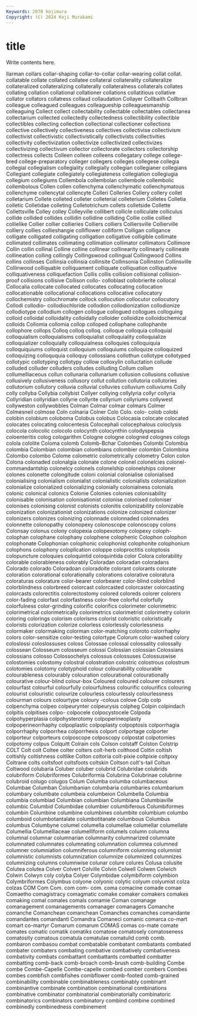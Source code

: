 ```yaml
---
Keywords: 2070 kojimura
Copyright: (C) 2024 Koji Murakami
---
```


# title

Write contents here.



llarman collars collar-shaping collar-to-collar collar-wearing collat collat. collatable collate collated
collatee collateral collaterality collateralize collateralized collateralizing collaterally collateralness collaterals collates
collating collation collational collationer collations collatitious collative collator collators collatress
collaud collaudation Collayer Collbaith Collbran colleague colleagued colleagues colleagueship colleaguesmanship
colleaguing Collect collect collectability collectable collectables collectanea collectarium collected collectedly
collectedness collectibility collectible collectibles collecting collection collectional collectioner collections collective
collectively collectiveness collectives collectivise collectivism collectivist collectivistic collectivistically collectivists collectivities
collectivity collectivization collectivize collectivized collectivizes collectivizing collectivum collector collectorate collectors
collectorship collectress collects Colleen colleen colleens collegatary college college-bred college-preparatory
colleger collegers colleges collegese collegia collegial collegialism collegiality collegially collegian
collegianer collegians Collegiant collegiate collegiately collegiateness collegiation collegiugia collegium collegiums
Collembola collembolan collembole collembolic collembolous Collen collen collenchyma collenchymatic collenchymatous
collenchyme collencytal collencyte Colleri Colleries Collery collery collet colletarium Collete
colleted colleter colleterial colleterium Colletes Colletia colletic Colletidae colleting Colletotrichum
collets colletside Collette Collettsville Colley colley Colleyville collibert collicle colliculate
colliculus collide collided collides collidin collidine colliding Collie collie collied
collielike Collier collier collieries Colliers colliers Colliersville Collierville colliery collies
collieshangie colliflower colliform Colligan colligance colligate colligated colligating colligation colligative
colligible collimate collimated collimates collimating collimation collimator collimators Collimore Collin
collin collinal Colline colline collinear collinearity collinearly collineate collineation colling
collingly Collingswood collingual Collingwood Collins collins collinses Collinsia collinsia collinsite
Collinsonia Collinston Collinsville Collinwood colliquable colliquament colliquate colliquation colliquative colliquativeness
colliquefaction Collis collis collision collisional collision-proof collisions collisive Collison collo-
colloblast collobrierite collocal Collocalia collocate collocated collocates collocating collocation collocationable
collocational collocations collocative collocatory collochemistry collochromate collock collocution collocutor collocutory
Collodi collodio- collodiochloride collodion collodionization collodionize collodiotype collodium collogen collogue
collogued collogues colloguing colloid colloidal colloidality colloidally colloider colloidize colloidochemical
colloids Collomia collomia collop colloped collophane collophanite collophore collops Colloq
colloq colloq. colloque colloquia colloquial colloquialism colloquialisms colloquialist colloquiality colloquialize
colloquializer colloquially colloquialness colloquies colloquiquia colloquiquiums colloquist colloquium colloquiums colloquize
colloquized colloquizing colloququia colloquy collossians collothun collotype collotyped collotypic collotyping
collotypy collow colloxylin colluctation collude colluded colluder colluders colludes colluding
Collum collum collumelliaceous collun collunaria collunarium collusion collusions collusive collusively
collusiveness collusory collut collution collutoria collutories collutorium collutory colluvia colluvial
colluvies colluvium colluviums Colly colly collyba Collybia collybist Collyer collying
collylyria collyr collyria Collyridian collyridian collyrie collyrite collyrium collyriums collywest
collyweston collywobbles Colman Colmar colmar colmars Colmer Colmesneil colmose Coln
colnaria Colner Colo Colo. colo- colob colobi colobin colobium coloboma
Colobus colobus Colocasia colocate colocated colocates colocating colocentesis Colocephali colocephalous
coloclysis colocola colocolic colocolo colocynth colocynthin colodyspepsia coloenteritis colog cologarithm
Cologne cologne cologned colognes cologs colola cololite Coloma colomb Colomb-Bchar
Colombes Colombi Colombia colombia Colombian colombian colombians colombier colombin Colombina
Colombo colombo Colome colometric colometrically colometry Colon colon Colona colonaded
colonalgia colonate colone colonel colonelcies colonel-commandantship colonelcy colonels colonelship colonelships
coloner colones colonette colongitude coloni colonial colonialise colonialised colonialising colonialism
colonialist colonialistic colonialists colonialization colonialize colonialized colonializing colonially colonialness colonials
colonic colonical colonics Colonie Colonies colonies colonisability colonisable colonisation colonisationist
colonise colonised coloniser colonises colonising colonist colonists colonitis colonizability colonizable
colonization colonizationist colonizations colonize colonized colonizer colonizers colonizes colonizing colonnade
colonnaded colonnades colonnette colonopathy colonopexy colonoscope colonoscopy colons Colonsay colonus
colony colopexia colopexotomy colopexy coloph- colophan colophane colophany colophene colophenic
Colophon colophon colophonate Colophonian colophonic colophonist colophonite colophonium colophons colophony
coloplication coloppe coloproctitis coloptosis colopuncture coloquies coloquintid coloquintida color Colora
colorability colorable colorableness colorably Coloradan coloradan coloradans Colorado colorado Coloradoan
coloradoite colorant colorants colorate coloration colorational colorationally colorations colorative coloratura
coloraturas colorature color-bearer colorbearer color-blind colorblind colorblindness colorbreed colorcast colorcasted
colorcaster colorcasting colorcasts colorectitis colorectostomy colored coloreds colorer colorers color-fading
colorfast colorfastness color-free colorful colorfully colorfulness color-grinding colorific colorifics colorimeter
colorimetric colorimetrical colorimetrically colorimetrics colorimetrist colorimetry colorin coloring colorings colorism
colorisms colorist coloristic coloristically colorists colorization colorize colorless colorlessly colorlessness
colormaker colormaking colorman color-matching coloroto colorrhaphy colors color-sensitize color-testing colortype
Colorum color-washed colory coloslossi coloslossuses coloss Colossae colossal colossality colossally
colossean Colosseum colosseum colossi Colossian colossian Colossians colossians colosso Colossochelys
colossus colossuses Colossuswise colostomies colostomy colostral colostration colostric colostrous colostrum
colotomies colotomy colotyphoid colour colourability colourable colourableness colourably colouration colourational
colourationally colourative colour-blind colour-box Coloured coloured colourer colourers colourfast colourful
colourfully colourfulness colourific colourifics colouring colourist colouristic colourize colourless colourlessly
colourlessness colourman colours colourtype coloury -colous colove Colp colp colpenchyma
colpeo colpeurynter colpeurysis colpheg Colpin colpindach colpitis colpitises colpo- colpocele
colpocystocele Colpoda colpohyperplasia colpohysterotomy colpoperineoplasty colpoperineorrhaphy colpoplastic colpoplasty colpoptosis colporrhagia
colporrhaphy colporrhea colporrhexis colport colportage colporter colporteur colporteurs colposcope colposcopy
colpostat colpotomies colpotomy colpus Colquitt Colrain cols Colson colstaff Colston
Colstrip COLT Colt colt Coltee colter colters colt-herb colthood Coltin
coltish coltishly coltishness coltlike Colton coltoria colt-pixie coltpixie coltpixy Coltrane
colts coltsfoot coltsfoots coltskin Coltson colt's-tail Coltun Coltwood colubaria Coluber
coluber colubrid Colubridae colubrids colubriform Colubriformes Colubriformia Colubrina Colubrinae colubrine
colubroid colugo colugos Colum Columba columba columbaceous Columbae Columban Columbanian
columbaria columbaries columbarium columbary columbate columbeia columbeion Columbella Columbia columbia
columbiad Columbian columbian Columbiana Columbiaville columbic Columbid Columbidae columbier columbiferous
Columbiformes columbin Columbine columbine columbines columbite columbium columbo columboid columbotantalate
columbotitanate columbous Columbus columbus Columbyne columel columella columellae columellar columellate
Columellia Columelliaceae columelliform columels column columna columnal columnar columnarian columnarity
columnarized columnate columnated columnates columnating columnation columnea columned columner columniation
columniferous columniform columning columnist columnistic columnists columnization columnize columnized columnizes
columnizing columns columnwise colunar colure colures Colusa colusite Colutea colutea
Colver Colvert Colville Colvin Colwell Colwen Colwich Colwin Colwyn coly
colyba Colyer Colymbidae colymbiform colymbion Colymbriformes Colymbus colyone colyonic colytic
colyum colyumist colza colzas COM Com Com. com com- com.
coma comacine comade comae Comaetho comagistracy comagmatic comake comaker comakers
comakes comaking comal comales comals comamie Coman comanage comanagement comanagements
comanager comanagers Comanche comanche Comanchean comanchean Comanches comanches comandante comandantes
comandanti Comandra Comaneci comanic comarca co-mart comart co-martyr Comarum comarum
COMAS comas co-mate comate comates comatic comatik comatiks comatose comatosely
comatoseness comatosity comatous comatula comatulae comatulid comb comb. combaron combasou
combat combatable combatant combatants combated combater combaters combating combative combatively
combativeness combativity combats combattant combattants combatted combatter combatting comb-back comb-broach
comb-brush comb-building Combe combe Combe-Capelle Combe-capelle combed comber combers Combes
combes combfish combfishes combflower comb-footed comb-grained combinability combinable combinableness combinably
combinant combinantive combinate combination combinational combinations combinative combinator combinatorial combinatorially
combinatoric combinatorics combinators combinatory combind combine combined combinedly combinedness combinement
